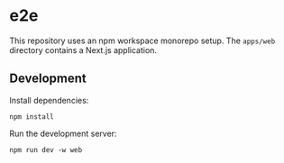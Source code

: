 # e2e

This repository uses an npm workspace monorepo setup. The `apps/web` directory contains a Next.js application.

## Development

Install dependencies:

```
npm install
```

Run the development server:

```
npm run dev -w web
```
